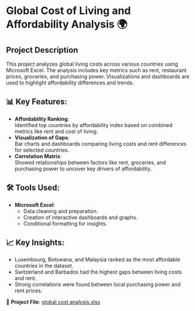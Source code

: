 # Global Cost of Living and Affordability Analysis 🌍  

## Project Description  
This project analyzes global living costs across various countries using Microsoft Excel. The analysis includes key metrics such as rent, restaurant prices, groceries, and purchasing power. Visualizations and dashboards are used to highlight affordability differences and trends.

## 📊 Key Features:  
- **Affordability Ranking**:  
  Identified top countries by affordability index based on combined metrics like rent and cost of living.  
- **Visualization of Gaps**:  
  Bar charts and dashboards comparing living costs and rent differences for selected countries.  
- **Correlation Matrix**:  
  Showed relationships between factors like rent, groceries, and purchasing power to uncover key drivers of affordability.  

## 🛠 Tools Used:  
- **Microsoft Excel**:  
  - Data cleaning and preparation.  
  - Creation of interactive dashboards and graphs.  
  - Conditional formatting for insights.  

## 📈 Key Insights:  
- Luxembourg, Botswana, and Malaysia ranked as the most affordable countries in the dataset.  
- Switzerland and Barbados had the highest gaps between living costs and rent.  
- Strong correlations were found between local purchasing power and rent prices.  

📂 **Project File**: [global cost analysis.xlsx](./global%20cost-%20analysis.xlsx)  
